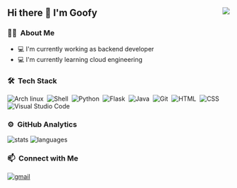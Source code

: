 ## Hi there 👋 I'm Goofy <img align="right" src="https://komarev.com/ghpvc/?username=Gictorbit&color=269077">
### 👨🏻‍ &nbsp;About Me
- 💻 I'm currently working as backend developer
- 💻 I'm currently learning cloud engineering

### 🛠 &nbsp;Tech Stack
![Arch linux](https://img.shields.io/badge/-Arch_Linux-141a20?style=flat-square&logo=arch-linux)&nbsp;
![Shell](https://img.shields.io/badge/-Bash_Script-141a20?style=flat-square&logo=powershell)&nbsp;
![Python](https://img.shields.io/badge/-Python-141a20?style=flat-square&logo=python)&nbsp;
![Flask](https://img.shields.io/badge/-Lua-141a20?style=flat-square&logo=lua)&nbsp;
![Java](https://img.shields.io/badge/-Java-141a20?style=flat-square&logo=OpenJDK&logoColor=FFA518)&nbsp;
![Git](https://img.shields.io/badge/-Git-141a20?style=flat-square&logo=git)&nbsp;
![HTML](https://img.shields.io/badge/-HTML-141a20?style=flat-square&logo=HTML5)&nbsp;
![CSS](https://img.shields.io/badge/-CSS-141a20?style=flat-square&logo=CSS3&logoColor=1572B6)&nbsp;
![Visual Studio Code](https://img.shields.io/badge/-VSCode-141a20?style=flat-square&logo=visual-studio-code&logoColor=007ACC)&nbsp;

### ⚙️ &nbsp;GitHub Analytics
![stats](https://github-readme-stats.vercel.app/api?username=goofy9506&theme=gotham&show_icons=true&border_color=2e3440)
![languages](https://github-readme-stats.vercel.app/api/top-langs/?username=Goofy9506&layout=compact&exclude_repo=Goofy9506.github.io&theme=gotham&border_color=2e3440&card_width=250)

### 📫 &nbsp;Connect with Me
[![gmail](https://img.shields.io/badge/-instancedcontact@gmail.com-D14836?style=flat-square&logo=Gmail&logoColor=white)](mailto:instancedcontact@gmail.com)
